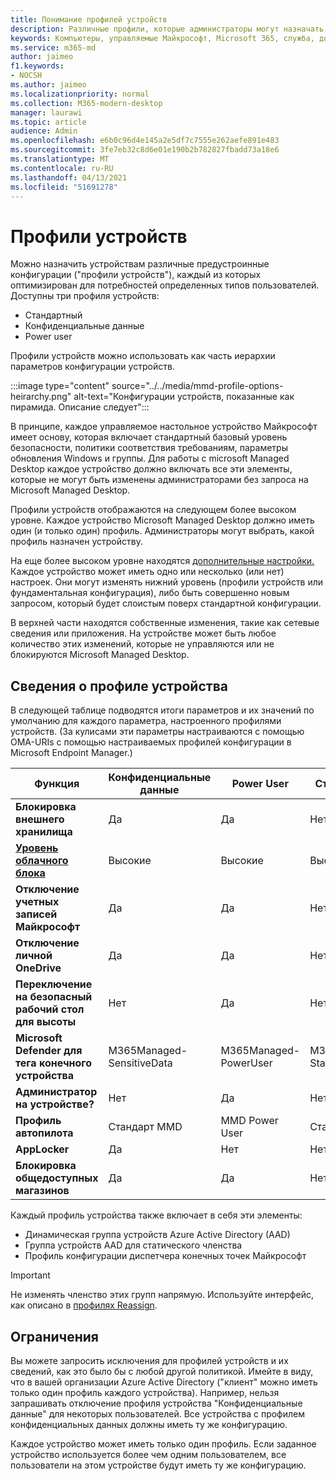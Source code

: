 ```yaml
---
title: Понимание профилей устройств
description: Различные профили, которые администраторы могут назначать устройствам
keywords: Компьютеры, управляемые Майкрософт, Microsoft 365, служба, документация
ms.service: m365-md
author: jaimeo
f1.keywords:
- NOCSH
ms.author: jaimeo
ms.localizationpriority: normal
ms.collection: M365-modern-desktop
manager: laurawi
ms.topic: article
audience: Admin
ms.openlocfilehash: e6b0c96d4e145a2e5df7c7555e262aefe891e483
ms.sourcegitcommit: 3fe7eb32c8d6e01e190b2b782827fbadd73a18e6
ms.translationtype: MT
ms.contentlocale: ru-RU
ms.lasthandoff: 04/13/2021
ms.locfileid: "51691278"
---
```

# <a name="device-profiles"></a>Профили устройств

Можно назначить устройствам различные предустроинные конфигурации ("профили устройств"), каждый из которых оптимизирован для потребностей определенных типов пользователей. Доступны три профиля устройств:

- Стандартный
- Конфиденциальные данные
- Power user

Профили устройств можно использовать как часть иерархии параметров конфигурации устройств.

:::image type="content" source="../../media/mmd-profile-options-heirarchy.png" alt-text="Конфигурации устройств, показанные как пирамида. Описание следует":::

В принципе, каждое управляемое настольное устройство Майкрософт имеет основу, которая включает стандартный базовый уровень безопасности, политики соответствия требованиям, параметры обновления Windows и группы. Для работы с microsoft Managed Desktop каждое устройство должно включать все эти элементы, которые не могут быть изменены администраторами без запроса на Microsoft Managed Desktop.

Профили устройств отображаются на следующем более высоком уровне. Каждое устройство Microsoft Managed Desktop должно иметь один (и только один) профиль. Администраторы могут выбрать, какой профиль назначен устройству.

На еще более высоком уровне находятся [дополнительные настройки.](customizing.md) Каждое устройство может иметь одно или несколько (или нет) настроек. Они могут изменять нижний уровень (профили устройств или фундаментальная конфигурация), либо быть совершенно новым запросом, который будет слоистым поверх стандартной конфигурации.

В верхней части находятся собственные изменения, такие как сетевые сведения или приложения. На устройстве может быть любое количество этих изменений, которые не управляются или не блокируются Microsoft Managed Desktop.


## <a name="device-profile-details"></a>Сведения о профиле устройства

В следующей таблице подводятся итоги параметров и их значений по умолчанию для каждого параметра, настроенного профилями устройств. (За кулисами эти параметры настраиваются с помощью OMA-URIs с помощью настраиваемых профилей конфигурации в Microsoft Endpoint Manager.)

| Функция | Конфиденциальные данные | Power User | Стандартный |
|-----------------------------------------------------------------------------------------------------------------------------------------------------------|----------------------------|------------------------|-----------------------|
| **Блокировка внешнего хранилища**                                                                                                                               | Да                       | Да                   | Нет                   |
| **[Уровень облачного блока](https://docs.microsoft.com/graph/api/resources/intune-deviceconfig-defendercloudblockleveltype)** | Высокие                      | Высокие                  | Высокие                 |
| **Отключение учетных записей Майкрософт**                                                                                                                           | Да                       | Да                   | Нет                   |
| **Отключение личной OneDrive**                                                                                                                            | Да                       | Да                   | Нет                   |
| **Переключение на безопасный рабочий стол для высоты**                                                                                                               | Нет                        | Да                   | Нет                   |
| **Microsoft Defender для тега конечного устройства**                                                                                                           | M365Managed-SensitiveData | M365Managed-PowerUser | M365Managed-Standard |
| **Администратор на устройстве?**                                                                                                                                 | Нет                        | Да                   | Нет                   |
| **Профиль автопилота**                                                                                                                                     | Стандарт MMD               | MMD Power User         | Стандарт MMD          |
| **AppLocker**                                                                                                                                            | Да                       | Нет                    | Нет                   |
| **Блокировка общедоступных магазинов**                                                                                                                                   | Да                       | Да                   | Нет                   |

Каждый профиль устройства также включает в себя эти элементы:

- Динамическая группа устройств Azure Active Directory (AAD)
- Группа устройств AAD для статического членства
- Профиль конфигурации диспетчера конечных точек Майкрософт

> [!IMPORTANT]
> Не изменять членство этих групп напрямую. Используйте интерфейс, как описано в [профилях Reassign](../working-with-managed-desktop/change-device-profile.md).

## <a name="limitations"></a>Ограничения

Вы можете запросить исключения для профилей устройств и их сведений, как это было бы с любой другой политикой. Имейте в виду, что в вашей организации Azure Active Directory ("клиент" можно иметь только один профиль каждого устройства). Например, нельзя запрашивать отключение профиля устройства "Конфиденциальные данные" для некоторых пользователей. Все устройства с профилем конфиденциальных данных должны иметь ту же конфигурацию.

Каждое устройство может иметь только один профиль. Если заданное устройство используется более чем одним пользователем, все пользователи на этом устройстве будут иметь ту же конфигурацию.
